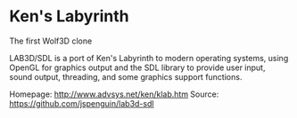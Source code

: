 Ken's Labyrinth
===============

The first Wolf3D clone

LAB3D/SDL is a port of Ken's Labyrinth to modern operating systems, using
OpenGL for graphics output and the SDL library to provide user input, sound
output, threading, and some graphics support functions.

Homepage: http://www.advsys.net/ken/klab.htm
Source: https://github.com/jspenguin/lab3d-sdl

